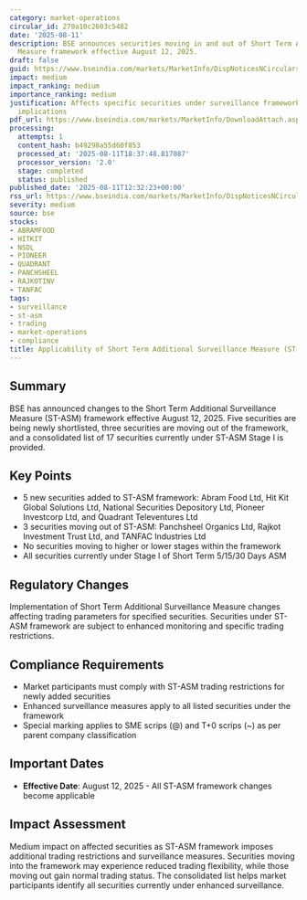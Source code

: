 ```yaml
---
category: market-operations
circular_id: 270a10c2603c5482
date: '2025-08-11'
description: BSE announces securities moving in and out of Short Term Additional Surveillance
  Measure framework effective August 12, 2025.
draft: false
guid: https://www.bseindia.com/markets/MarketInfo/DispNoticesNCirculars.aspx?Noticeid={CE6675AE-2B5C-42DE-A152-FC0EB2260D69}&noticeno=20250811-37&dt=08/11/2025&icount=37&totcount=59&flag=0
impact: medium
impact_ranking: medium
importance_ranking: medium
justification: Affects specific securities under surveillance framework with trading
  implications
pdf_url: https://www.bseindia.com/markets/MarketInfo/DownloadAttach.aspx?id=20250811-37&attachedId=5c5224ec-3f86-4cec-bf8b-67b83a93d82e
processing:
  attempts: 1
  content_hash: b49298a55d60f853
  processed_at: '2025-08-11T18:37:48.817087'
  processor_version: '2.0'
  stage: completed
  status: published
published_date: '2025-08-11T12:32:23+00:00'
rss_url: https://www.bseindia.com/markets/MarketInfo/DispNoticesNCirculars.aspx?Noticeid={CE6675AE-2B5C-42DE-A152-FC0EB2260D69}&noticeno=20250811-37&dt=08/11/2025&icount=37&totcount=59&flag=0
severity: medium
source: bse
stocks:
- ABRAMFOOD
- HITKIT
- NSDL
- PIONEER
- QUADRANT
- PANCHSHEEL
- RAJKOTINV
- TANFAC
tags:
- surveillance
- st-asm
- trading
- market-operations
- compliance
title: Applicability of Short Term Additional Surveillance Measure (ST-ASM)
---
```


## Summary

BSE has announced changes to the Short Term Additional Surveillance Measure (ST-ASM) framework effective August 12, 2025. Five securities are being newly shortlisted, three securities are moving out of the framework, and a consolidated list of 17 securities currently under ST-ASM Stage I is provided.

## Key Points

- 5 new securities added to ST-ASM framework: Abram Food Ltd, Hit Kit Global Solutions Ltd, National Securities Depository Ltd, Pioneer Investcorp Ltd, and Quadrant Televentures Ltd
- 3 securities moving out of ST-ASM: Panchsheel Organics Ltd, Rajkot Investment Trust Ltd, and TANFAC Industries Ltd
- No securities moving to higher or lower stages within the framework
- All securities currently under Stage I of Short Term 5/15/30 Days ASM

## Regulatory Changes

Implementation of Short Term Additional Surveillance Measure changes affecting trading parameters for specified securities. Securities under ST-ASM framework are subject to enhanced monitoring and specific trading restrictions.

## Compliance Requirements

- Market participants must comply with ST-ASM trading restrictions for newly added securities
- Enhanced surveillance measures apply to all listed securities under the framework
- Special marking applies to SME scrips (@) and T+0 scrips (~) as per parent company classification

## Important Dates

- **Effective Date**: August 12, 2025 - All ST-ASM framework changes become applicable

## Impact Assessment

Medium impact on affected securities as ST-ASM framework imposes additional trading restrictions and surveillance measures. Securities moving into the framework may experience reduced trading flexibility, while those moving out gain normal trading status. The consolidated list helps market participants identify all securities currently under enhanced surveillance.